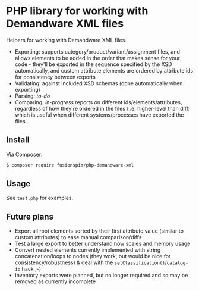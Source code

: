 PHP library for working with Demandware XML files
===

Helpers for working with Demandware XML files.

- Exporting: supports category/product/variant/assignment files, and allows elements to be added in the order that makes sense for your code - they'll be exported in the sequence specified by the XSD automatically, and custom attribute elements are ordered by attribute ids for consistency between exports
- Validating: against included XSD schemas (done automatically when exporting)
- Parsing: *to-do*
- Comparing: *in-progress* reports on different ids/elements/attributes, regardless of how they're ordered in the files (i.e. higher-level than diff) which is useful when different systems/processes have exported the files


Install
---

Via Composer:

``` bash
$ composer require fusionspim/php-demandware-xml
```

Usage
---

See `test.php` for examples.


Future plans
---

- Export all root elements sorted by their first attribute value (similar to custom attributes) to ease manual comparison/diffs
- Test a large export to better understand how scales and memory usage
- Convert nested elements currently implemented with string concatenation/loops to nodes (they work, but would be nice for consistency/robustness) & deal with the `setClassification()`/`catalog-id` hack ;-)
- Inventory exports were planned, but no longer required and so may be removed as currently incomplete
